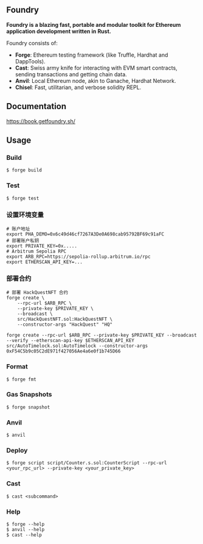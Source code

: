 ## Foundry

**Foundry is a blazing fast, portable and modular toolkit for Ethereum application development written in Rust.**

Foundry consists of:

-   **Forge**: Ethereum testing framework (like Truffle, Hardhat and DappTools).
-   **Cast**: Swiss army knife for interacting with EVM smart contracts, sending transactions and getting chain data.
-   **Anvil**: Local Ethereum node, akin to Ganache, Hardhat Network.
-   **Chisel**: Fast, utilitarian, and verbose solidity REPL.

## Documentation

https://book.getfoundry.sh/

## Usage

### Build

```shell
$ forge build
```

### Test

```shell
$ forge test
```

### 设置环境变量
```
# 账户地址
export PHA_DEMO=0x6c49d46cf7267A3De0A698cab95792BF69c91aFC
# 部署账户私钥
export PRIVATE_KEY=0x.....
# Arbitrum Sepolia RPC
export ARB_RPC=https://sepolia-rollup.arbitrum.io/rpc
export ETHERSCAN_API_KEY=...
```

### 部署合约
```
# 部署 HackQuestNFT 合约
forge create \
    --rpc-url $ARB_RPC \
    --private-key $PRIVATE_KEY \
    --broadcast \
    src/HackQuestNFT.sol:HackQuestNFT \
    --constructor-args "HackQuest" "HQ"

forge create --rpc-url $ARB_RPC --private-key $PRIVATE_KEY --broadcast  --verify --etherscan-api-key $ETHERSCAN_API_KEY src/AutoTimelock.sol:AutoTimelock --constructor-args 0xF54C5b9c05C2dE971f427056Ae4a6e0f1b745D66
```

### Format

```shell
$ forge fmt
```

### Gas Snapshots

```shell
$ forge snapshot
```

### Anvil

```shell
$ anvil
```

### Deploy

```shell
$ forge script script/Counter.s.sol:CounterScript --rpc-url <your_rpc_url> --private-key <your_private_key>
```

### Cast

```shell
$ cast <subcommand>
```

### Help

```shell
$ forge --help
$ anvil --help
$ cast --help
```
